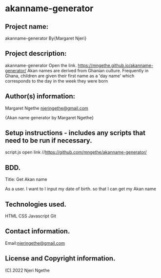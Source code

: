 # akanname-generator

## Project name:
  akanname-generator
  By{Margaret Njeri}

## Project description:
 akanname-generator
  Open the link. https://mngethe.github.io/akanname-generator/
  Akan names are derived from Ghanian culture. Frequently in Ghana, children are given their first name as a 'day name' which corresponds to the day in the week they were born


## Author(s) information:
  Margaret Ngethe
  njeringethe@gmail.com

{Akan name generator by Margaret Ngethe}

## Setup instructions - includes any scripts that need to be run if necessary.
  script.js
  open link //https://github.com/mngethe/akanname-generator/

## BDD.
  Title: Get Akan name

   As a user.
    I want to I input my date of birth.
    so that I can get my Akan name


## Technologies used.
   HTML
   CSS
   Javascript
   Git


## Contact information.
  Email:njeringethe@gmail.com


## License and Copyright information.
  (C).2022 Njeri Ngethe


